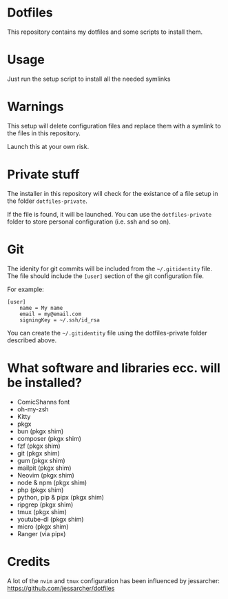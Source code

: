 # Dotfiles

This repository contains my dotfiles and some scripts to install them.

# Usage

Just run the setup script to install all the needed symlinks

# Warnings

This setup will delete configuration files and replace them with a symlink to
the files in this repository.

Launch this at your own risk.

# Private stuff
The installer in this repository will check for the existance of a file setup
in the folder `dotfiles-private`.

If the file is found, it will be launched. You can use the `dotfiles-private`
folder to store personal configuration (i.e. ssh and so on).

# Git

The idenity for git commits will be included from the `~/.gitidentity` file.
The file should include the `[user]` section of the git configuration file.

For example:

```gitconfig
[user]
    name = My name
    email = my@email.com
    signingKey = ~/.ssh/id_rsa
```

You can create the `~/.gitidentity` file using the dotfiles-private folder described above.

# What software and libraries ecc. will be installed?

- ComicShanns font
- oh-my-zsh
- Kitty
- pkgx
- bun (pkgx shim)
- composer (pkgx shim)
- fzf (pkgx shim)
- git (pkgx shim)
- gum (pkgx shim)
- mailpit (pkgx shim)
- Neovim (pkgx shim)
- node & npm (pkgx shim)
- php (pkgx shim)
- python, pip & pipx (pkgx shim)
- ripgrep (pkgx shim)
- tmux (pkgx shim)
- youtube-dl (pkgx shim)
- micro (pkgx shim)
- Ranger (via pipx)

# Credits
A lot of the `nvim` and `tmux` configuration has been influenced by
jessarcher: https://github.com/jessarcher/dotfiles
